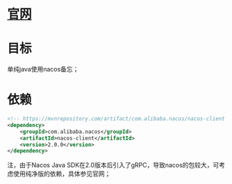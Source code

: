 # [官网](https://nacos.io/zh-cn/docs/v2/guide/user/sdk.html)

# 目标
单纯java使用nacos备忘；

# 依赖
```xml
<!-- https://mvnrepository.com/artifact/com.alibaba.nacos/nacos-client -->
<dependency>
    <groupId>com.alibaba.nacos</groupId>
    <artifactId>nacos-client</artifactId>
    <version>2.0.0</version>
</dependency>
```
注，由于Nacos Java SDK在2.0版本后引入了gRPC，导致nacos的包较大，可考虑使用纯净版的依赖，具体参见官网；